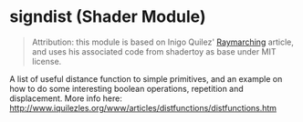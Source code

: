 # signdist (Shader Module)

> Attribution: this module is based on Inigo Quilez' [Raymarching](http://iquilezles.org/www/articles/distfunctions/distfunctions.htm) article, and uses his associated code from shadertoy as base under MIT license.

A list of useful distance function to simple primitives, and an example on how to
do some interesting boolean operations, repetition and displacement.
More info here: http://www.iquilezles.org/www/articles/distfunctions/distfunctions.htm

